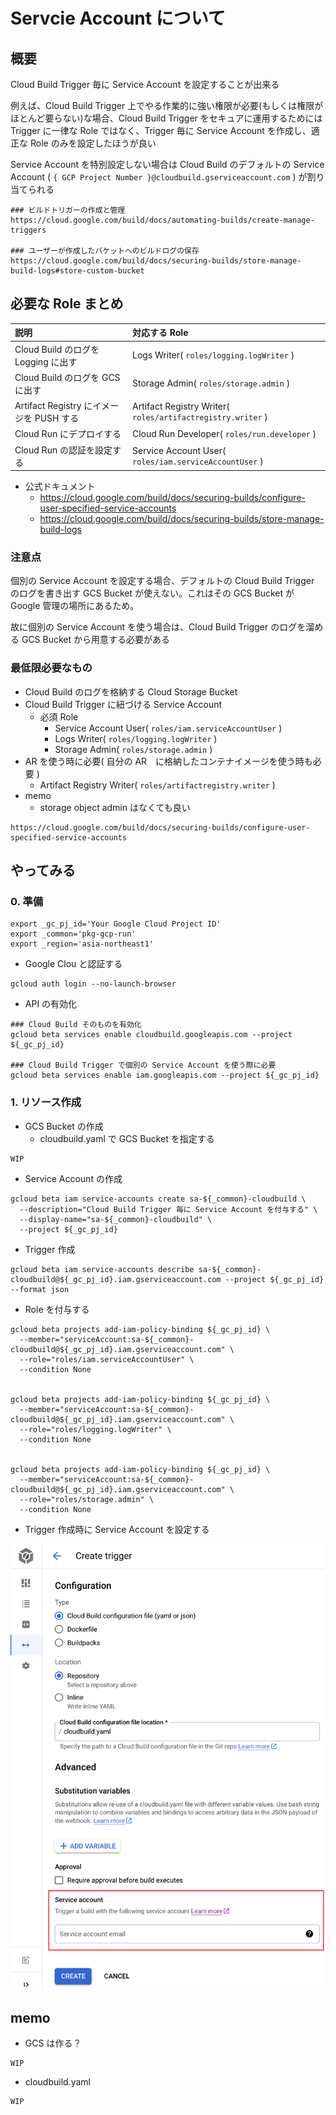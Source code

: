 # Servcie Account について

## 概要

Cloud Build Trigger 毎に Service Account を設定することが出来る

例えば、Cloud Build Trigger 上でやる作業的に強い権限が必要(もしくは権限がほとんど要らない)な場合、Cloud Build Trigger をセキュアに運用するためには Trigger に一律な Role ではなく、Trigger 毎に Service Account を作成し、適正な Role のみを設定したほうが良い

Service Account を特別設定しない場合は Cloud Build のデフォルトの Service Account ( `{ GCP Project Number }@cloudbuild.gserviceaccount.com` ) が割り当てられる

```
### ビルドトリガーの作成と管理
https://cloud.google.com/build/docs/automating-builds/create-manage-triggers

### ユーザーが作成したバケットへのビルドログの保存
https://cloud.google.com/build/docs/securing-builds/store-manage-build-logs#store-custom-bucket
```

## 必要な Role まとめ

説明 | 対応する Role
:- | :-
Cloud Build のログを Logging に出す | Logs Writer( `roles/logging.logWriter` )
Cloud Build のログを GCS に出す | Storage Admin( `roles/storage.admin` )
Artifact Registry にイメージを PUSH する | Artifact Registry Writer( `roles/artifactregistry.writer` )
Cloud Run にデプロイする | Cloud Run Developer( `roles/run.developer` )
Cloud Run の認証を設定する | Service Account User( `roles/iam.serviceAccountUser` )

+ 公式ドキュメント
  + https://cloud.google.com/build/docs/securing-builds/configure-user-specified-service-accounts
  + https://cloud.google.com/build/docs/securing-builds/store-manage-build-logs

### 注意点

個別の Service Account を設定する場合、デフォルトの Cloud Build Trigger のログを書き出す GCS Bucket が使えない。これはその GCS Bucket が Google 管理の場所にあるため。

故に個別の Service Account を使う場合は、Cloud Build Trigger のログを溜める GCS Bucket から用意する必要がある

### 最低限必要なもの

+ Cloud Build のログを格納する Cloud Storage Bucket
+ Cloud Build Trigger に紐づける Service Account
  + 必須 Role
    + Service Account User( `roles/iam.serviceAccountUser` ) 
    + Logs Writer( `roles/logging.logWriter` )
    + Storage Admin( `roles/storage.admin` )
+ AR を使う時に必要( 自分の AR　に格納したコンテナイメージを使う時も必要 )
  + Artifact Registry Writer( `roles/artifactregistry.writer` )
+ memo
  + storage object admin はなくても良い


```
https://cloud.google.com/build/docs/securing-builds/configure-user-specified-service-accounts
```


## やってみる

### 0. 準備

```
export _gc_pj_id='Your Google Cloud Project ID'
export _common='pkg-gcp-run'
export _region='asia-northeast1'
```

+ Google Clou と認証する

```
gcloud auth login --no-launch-browser
```

+ API の有効化

```
### Cloud Build そのものを有効化
gcloud beta services enable cloudbuild.googleapis.com --project ${_gc_pj_id}

### Cloud Build Trigger で個別の Service Account を使う際に必要
gcloud beta services enable iam.googleapis.com --project ${_gc_pj_id}
```

### 1. リソース作成

+ GCS Bucket の作成
  + cloudbuild.yaml で GCS Bucket を指定する

```
WIP
```

+ Service Account の作成

```
gcloud beta iam service-accounts create sa-${_common}-cloudbuild \
  --description="Cloud Build Trigger 毎に Service Account を付与する" \
  --display-name="sa-${_common}-cloudbuild" \
  --project ${_gc_pj_id}
```

+ Trigger 作成

```
gcloud beta iam service-accounts describe sa-${_common}-cloudbuild@${_gc_pj_id}.iam.gserviceaccount.com --project ${_gc_pj_id} --format json
```

+ Role を付与する

```
gcloud beta projects add-iam-policy-binding ${_gc_pj_id} \
  --member="serviceAccount:sa-${_common}-cloudbuild@${_gc_pj_id}.iam.gserviceaccount.com" \
  --role="roles/iam.serviceAccountUser" \
  --condition None


gcloud beta projects add-iam-policy-binding ${_gc_pj_id} \
  --member="serviceAccount:sa-${_common}-cloudbuild@${_gc_pj_id}.iam.gserviceaccount.com" \
  --role="roles/logging.logWriter" \
  --condition None


gcloud beta projects add-iam-policy-binding ${_gc_pj_id} \
  --member="serviceAccount:sa-${_common}-cloudbuild@${_gc_pj_id}.iam.gserviceaccount.com" \
  --role="roles/storage.admin" \
  --condition None
```

+ Trigger 作成時に Service Account を設定する

![](./01.png)

## memo

+ GCS は作る？

```
WIP
```


+ cloudbuild.yaml

```
WIP
```

